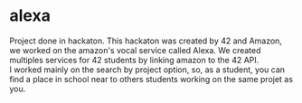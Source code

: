 # alexa

Project done in hackaton. This hackaton was created by 42 and Amazon, we worked on the amazon's vocal service called Alexa.
We created multiples services for 42 students by linking amazon to the 42 API.
<br>
I worked mainly on the search by project option, so, as a student, you can find a place in school near to others students working on the same projet as you.
